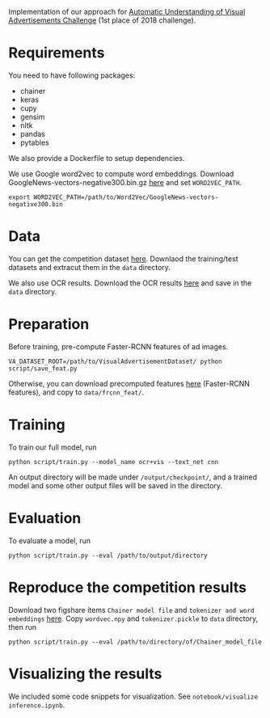 Implementation of our approach for [Automatic Understanding of Visual Advertisements Challenge](https://evalai.cloudcv.org/web/challenges/challenge-page/86/overview) (1st place of 2018 challenge).

# Requirements


You need to have following packages:

- chainer
- keras
- cupy
- gensim
- nltk
- pandas
- pytables

We also provide a Dockerfile to setup dependencies.

We use Google word2vec to compute word embeddings. Download GoogleNews-vectors-negative300.bin.gz [here](https://code.google.com/archive/p/word2vec/) and set `WORD2VEC_PATH`.

```
export WORD2VEC_PATH=/path/to/Word2Vec/GoogleNews-vectors-negative300.bin
```

# Data

You can get the competition dataset [here](https://evalai.cloudcv.org/web/challenges/challenge-page/86/overview).
Downlaod the training/test datasets and extracut them in the `data` directory.

We also use OCR results. Download the OCR results [here](https://figshare.com/projects/_Advertisement_VQA_Challenge_cyberagent_model_and_data/35579) and save in the `data` directory.


# Preparation

Before training, pre-compute Faster-RCNN features of ad images.

```
VA_DATASET_ROOT=/path/to/VisualAdvertisementDataset/ python script/save_feat.py
```

Otherwise, you can download precomputed features [here](https://figshare.com/projects/_Advertisement_VQA_Challenge_cyberagent_model_and_data/35579) (Faster-RCNN features), and copy to `data/frcnn_feat/`.

# Training

To train our full model, run

```
python script/train.py --model_name ocr+vis --text_net cnn
```

An output directory will be made under `/output/checkpoint/`, and a trained model and some other output files will be saved in the directory.

# Evaluation

To evaluate a model, run

```
python script/train.py --eval /path/to/output/directory
```

# Reproduce the competition results

Download two figshare items `Chainer model file` and `tokenizer and word embeddings` [here](https://figshare.com/projects/_Advertisement_VQA_Challenge_cyberagent_model_and_data/35579).
Copy `wordvec.npy` and `tokenizer.pickle` to `data` directory, then run

```
python script/train.py --eval /path/to/directory/of/Chainer_model_file
```

# Visualizing the results

We included some code snippets for visualization. See `notebook/visualize inference.ipynb`.